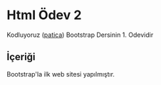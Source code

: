 # **Html Ödev 2**
Kodluyoruz ([patica](https://app.patika.dev/courses/bootstrap/odev1)) Bootstrap Dersinin 1. Odevidir


## **İçeriği**
Bootstrap'la ilk web sitesi yapılmıştır.